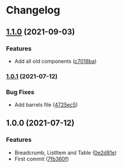 # Changelog

## [1.1.0](https://www.github.com/indivorg/kit/compare/v1.0.1...v1.1.0) (2021-09-03)


### Features

* Add all old components ([c7018ba](https://www.github.com/indivorg/kit/commit/c7018ba5fbcc96ed2965e1d5d406db53fe669727))

### [1.0.1](https://www.github.com/indivorg/kit/compare/v1.0.0...v1.0.1) (2021-07-12)

### Bug Fixes

- Add barrels file
  ([4725ec5](https://www.github.com/indivorg/kit/commit/4725ec5951f9f84b66227348bd7f2fe0e35c6c2e))

## 1.0.0 (2021-07-12)

### Features

- Breadcrumb, ListItem and Table
  ([0e2d81e](https://www.github.com/indivorg/kit/commit/0e2d81e6c3fea2aa557d9a8dd4dcddc8b33a8f88))
- First commit
  ([7fb360f](https://www.github.com/indivorg/kit/commit/7fb360face1f5c847d85d2b70050e802722404d5))
